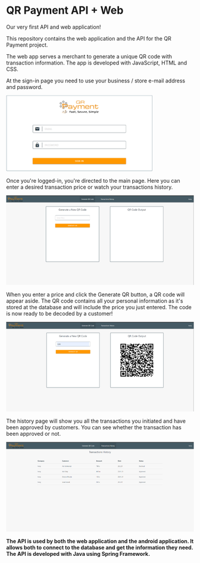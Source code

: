 # QR Payment API + Web

Our very first API and web application!

This repository contains the web application and the API for the QR Payment project.

The web app serves a merchant to generate a unique QR code with transaction information. The app is developed with JavaScript, HTML and CSS.

At the sign-in page you need to use your business / store e-mail address and password.

![alt text](https://github.com/SharonMauda/Git-Pictures/blob/main/web%20homepage.png?raw=true)

Once you're logged-in, you're directed to the main page. Here you can enter a desired transaction price or watch your transactions history.

![alt text](https://github.com/SharonMauda/Git-Pictures/blob/main/web%20logged%20in.png?raw=true)

When you enter a price and click the Generate QR button, a QR code will appear aside. The QR code contains all your personal information as it's stored at the database and will include the price you just entered. The code is now ready to be decoded by a customer!

![alt text](https://github.com/SharonMauda/Git-Pictures/blob/main/web%20QR.png?raw=true)

The history page will show you all the transactions you initiated and have been approved by customers. You can see whether the transaction has been approved or not.

![alt text](https://github.com/SharonMauda/Git-Pictures/blob/main/web%20history.png?raw=true)

**The API is used by both the web application and the android application. It allows both to connect to the database and get the information they need. The API is developed with Java using Spring Framework.**
